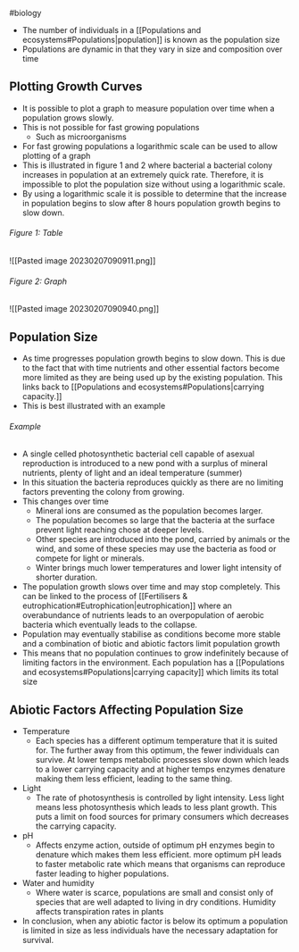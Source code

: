 #biology
- The number of individuals in a [[Populations and ecosystems#Populations|population]] is known as the population size
- Populations are dynamic in that they vary in size and composition over time

## Plotting Growth Curves
- It is possible to plot a graph to measure population over time when a population grows slowly.
- This is not possible for fast growing populations
    - Such as microorganisms
- For fast growing populations a logarithmic scale can be used to allow plotting of a graph
- This is illustrated in figure 1 and 2 where bacterial a bacterial colony increases in population at an extremely quick rate. Therefore, it is impossible to plot the population size without using a logarithmic scale.
- By using a logarithmic scale it is possible to determine that the increase in population begins to slow after 8 hours population growth begins to slow down.

###### Figure 1: Table
![[Pasted image 20230207090911.png]]

###### Figure 2: Graph
![[Pasted image 20230207090940.png]]

## Population Size
- As time progresses population growth begins to slow down. This is due to the fact that with time nutrients and other essential factors become more limited as they are being used up by the existing population. This links back to [[Populations and ecosystems#Populations|carrying capacity.]]
- This is best illustrated with an example

###### Example
- A single celled photosynthetic bacterial cell capable of asexual reproduction is introduced to a new pond with a surplus of mineral nutrients, plenty of light and an ideal temperature (summer)
- In this situation the bacteria reproduces quickly as there are no limiting factors preventing the colony from growing.
- This changes over time
    - Mineral ions are consumed as the population becomes larger.
    - The population becomes so large that the bacteria at the surface prevent light reaching chose at deeper levels.
    - Other species are introduced into the pond, carried by animals or the wind, and some of these species may use the bacteria as food or compete for light or minerals.
    - Winter brings much lower temperatures and lower light intensity of shorter duration.
- The population growth slows over time and may stop completely. This can be linked to the process of [[Fertilisers & eutrophication#Eutrophication|eutrophication]] where an overabundance of nutrients leads to an overpopulation of aerobic bacteria which eventually leads to the collapse.
- Population may eventually stabilise as conditions become more stable and a combination of biotic and abiotic factors limit population growth
- This means that no population continues to grow indefinitely because of limiting factors in the environment. Each population has a [[Populations and ecosystems#Populations|carrying capacity]] which limits its total size

## Abiotic Factors Affecting Population Size
- Temperature
    - Each species has a different optimum temperature that it is suited for. The further away from this optimum, the fewer individuals can survive. At lower temps metabolic processes slow down which leads to a lower carrying capacity and at higher temps enzymes denature making them less efficient, leading to the same thing.
- Light
    - The rate of photosynthesis is controlled by light intensity. Less light means less photosynthesis which leads to less plant growth. This puts a limit on food sources for primary consumers which decreases the carrying capacity.
- pH
    - Affects enzyme action, outside of optimum pH enzymes begin to denature which makes them less efficient. more optimum pH leads to faster metabolic rate which means that organisms can reproduce faster leading to higher populations.
- Water and humidity
    - Where water is scarce, populations are small and consist only of species that are well adapted to living in dry conditions. Humidity affects transpiration rates in plants
- In conclusion, when any abiotic factor is below its optimum a population is limited in size as less individuals have the necessary adaptation for survival.
